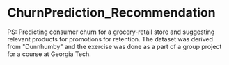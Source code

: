 # ChurnPrediction_Recommendation
PS: Predicting consumer churn for a grocery-retail store and suggesting relevant products for promotions for retention. 
The dataset was derived from "Dunnhumby" and the exercise was done as a part of a group project for a course at Georgia Tech.
